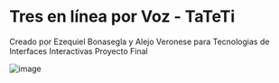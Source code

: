 # Tres en línea por Voz - TaTeTi
Creado por Ezequiel Bonasegla y Alejo Veronese para Tecnologias de Interfaces Interactivas Proyecto Final

![image](https://user-images.githubusercontent.com/82910644/200227628-5d38e2a4-7435-418f-b0f4-7ad9d1db4cda.png)


